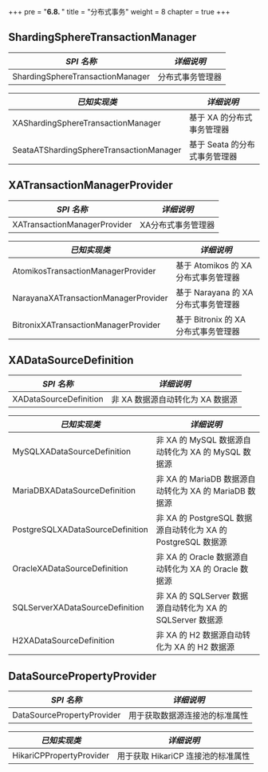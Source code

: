 +++
pre = "<b>6.8. </b>"
title = "分布式事务"
weight = 8
chapter = true
+++

## ShardingSphereTransactionManager

| *SPI 名称*                                | *详细说明*                 |
| ---------------------------------------- | ------------------------- |
| ShardingSphereTransactionManager         | 分布式事务管理器             |

| *已知实现类*                               | *详细说明*                 |
| ---------------------------------------- | ------------------------- |
| XAShardingSphereTransactionManager       | 基于 XA 的分布式事务管理器    |
| SeataATShardingSphereTransactionManager  | 基于 Seata 的分布式事务管理器 |

## XATransactionManagerProvider

| *SPI 名称*                            | *详细说明*                        |
| ------------------------------------ | -------------------------------- |
| XATransactionManagerProvider         | XA分布式事务管理器                  |

| *已知实现类*                           | *详细说明*                        |
| ------------------------------------ | -------------------------------- |
| AtomikosTransactionManagerProvider   | 基于 Atomikos 的 XA 分布式事务管理器 |
| NarayanaXATransactionManagerProvider | 基于 Narayana 的 XA 分布式事务管理器 |
| BitronixXATransactionManagerProvider | 基于 Bitronix 的 XA 分布式事务管理器 |

## XADataSourceDefinition

| *SPI 名称*                        | *详细说明*                                              |
| -------------------------------- | ------------------------------------------------------ |
| XADataSourceDefinition           | 非 XA 数据源自动转化为 XA 数据源                            |

| *已知实现类*                       | *详细说明*                                               |
| -------------------------------- | ------------------------------------------------------- |
| MySQLXADataSourceDefinition      | 非 XA 的 MySQL 数据源自动转化为 XA 的 MySQL 数据源           |
| MariaDBXADataSourceDefinition    | 非 XA 的 MariaDB 数据源自动转化为 XA 的 MariaDB 数据源       |
| PostgreSQLXADataSourceDefinition | 非 XA 的 PostgreSQL 数据源自动转化为 XA 的 PostgreSQL 数据源 |
| OracleXADataSourceDefinition     | 非 XA 的 Oracle 数据源自动转化为 XA 的 Oracle 数据源         |
| SQLServerXADataSourceDefinition  | 非 XA 的 SQLServer 数据源自动转化为 XA 的 SQLServer 数据源   |
| H2XADataSourceDefinition         | 非 XA 的 H2 数据源自动转化为 XA 的 H2 数据源                 |

## DataSourcePropertyProvider

| *SPI 名称*                  | *详细说明*                     |
| -------------------------- | ----------------------------- |
| DataSourcePropertyProvider | 用于获取数据源连接池的标准属性      |

| *已知实现类*                 | *详细说明*                      |
| -------------------------- | ------------------------------ |
| HikariCPPropertyProvider   | 用于获取 HikariCP 连接池的标准属性 |
